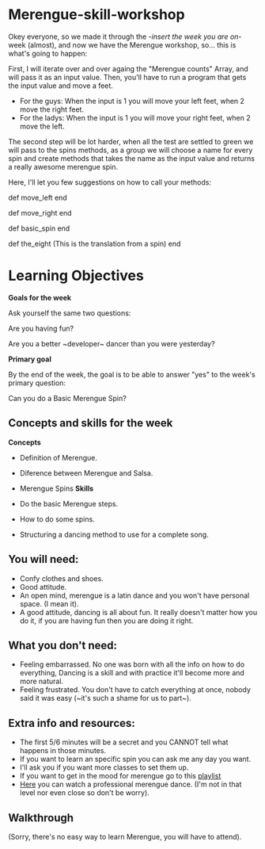 # Merengue-skill-workshop

Okey everyone, so we made it through the *-insert the week you are on-* week (almost), and now we have the Merengue workshop, so... this is what's going to happen:

First, I will iterate over and over againg the "Merengue counts" Array, and will pass it as an input value.
Then, you'll have to run a program that gets the input value and move a feet.

- For the guys: When the input is 1 you will move your left feet, when 2 move the right feet.
- For the ladys: When the input is 1 you will move your right feet, when 2 move the left.

The second step will be lot harder, when all the test are settled to green we will pass to the spins methods,
as a group we will choose a name for every spin and create methods that takes the name as the input value and returns
a really awesome merengue spin.

Here, I'll let you few suggestions on how to call your methods:

def move_left
end

def move_right
end

def basic_spin
end

def the_eight (This is the translation from a spin)
end

# Learning Objectives
**Goals for the week**

Ask yourself the same two questions:

Are you having fun?

Are you a better ~developer~ dancer than you were yesterday?

**Primary goal**

By the end of the week, the goal is to be able to answer "yes" to the week's primary question:

Can you do a Basic Merengue Spin?

## Concepts and skills for the week

**Concepts**

- Definition of Merengue.
- Diference between Merengue and Salsa.
- Merengue Spins
**Skills**

- Do the basic Merengue steps.
- How to do some spins.
- Structuring a dancing method to use for a complete song.

## You will need:
- Confy clothes and shoes.
- Good attitude.
- An open mind, merengue is a latin dance and you won't have personal space. (I mean it).
- A good attitude, dancing is all about fun. It really doesn't matter how you do it, if you are having fun then you are doing it right.

## What you don't need:
- Feeling embarrassed. No one was born with all the info on how to do everything, Dancing is a skill and with practice it'll become more and more natural.
- Feeling frustrated. You don't have to catch everything at once, nobody said it was easy (~it's such a shame for us to part~).

## Extra info and resources: 
- The first 5/6 minutes will be a secret and you CANNOT tell what happens in those minutes.
- If you want to learn an specific spin you can ask me any day you want.
- I'll ask you if you want more classes to set them up.
- If you want to get in the mood for merengue go to this [playlist](https://www.youtube.com/watch?v=CeQ0DYKOqFI/)
- [Here](https://www.youtube.com/watch?v=y2sbQVoO3os) you can watch a professional merengue dance. (I'm not in that level nor even close so don't be worry).

## Walkthrough
(Sorry, there's no easy way to learn Merengue, you will have to attend).
